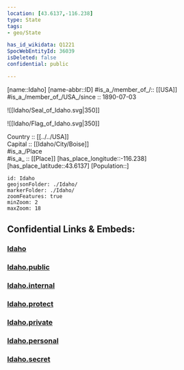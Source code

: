 ```yaml
---
location: [43.6137,-116.238] 
type: State
tags:
- geo/State

has_id_wikidata: Q1221 
SpocWebEntityId: 36039
isDeleted: false
confidential: public

---
```

[name::Idaho] 
[name-abbr::ID] 
#is_a_/member_of_/:: [[USA]]
#is_a_/member_of_/USA_/since :: 1890-07-03 


![[Idaho/Seal_of_Idaho.svg|350]] 

![[Idaho/Flag_of_Idaho.svg|350]] 

Country :: [[../../USA]]  
Capital :: [[Idaho/City/Boise]]  
#is_a_/Place  
#is_a_ :: [[Place]] 
[has_place_longitude::-116.238] 
[has_place_latitude::43.6137] 
[Population::] 



```leaflet
id: Idaho
geojsonFolder: ./Idaho/
markerFolder: ./Idaho/
zoomFeatures: true 
minZoom: 2 
maxZoom: 18
```


## Confidential Links & Embeds: 

### [Idaho](/_Standards/Earth/Continent/America~North/USA/USA~Mountain/Idaho.md) 

### [Idaho.public](/_public/Earth/Continent/America~North/USA/USA~Mountain/Idaho.public.md) 

### [Idaho.internal](/_internal/Earth/Continent/America~North/USA/USA~Mountain/Idaho.internal.md) 

### [Idaho.protect](/_protect/Earth/Continent/America~North/USA/USA~Mountain/Idaho.protect.md) 

### [Idaho.private](/_private/Earth/Continent/America~North/USA/USA~Mountain/Idaho.private.md) 

### [Idaho.personal](/_personal/Earth/Continent/America~North/USA/USA~Mountain/Idaho.personal.md) 

### [Idaho.secret](/_secret/Earth/Continent/America~North/USA/USA~Mountain/Idaho.secret.md)

